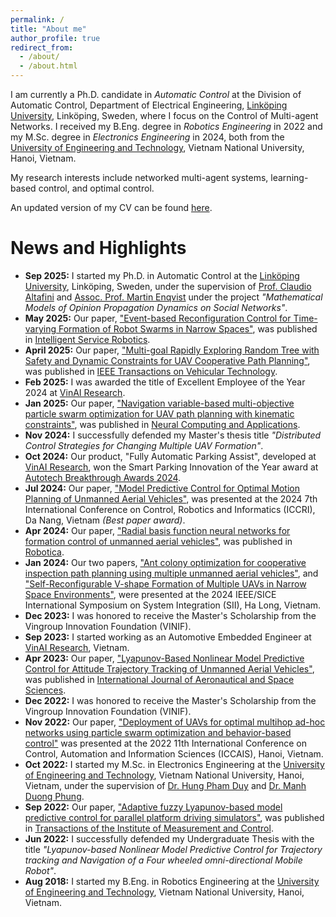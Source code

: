 ```yaml
---
permalink: /
title: "About me"
author_profile: true
redirect_from: 
  - /about/
  - /about.html
---
```


I am currently a Ph.D. candidate in *Automatic Control* at the Division of Automatic Control, Department of Electrical Engineering, [Linköping University](https://liu.se/en/), Linköping, Sweden, where I focus on the Control of Multi-agent Networks. I received my B.Eng. degree in *Robotics Engineering* in 2022 and my M.Sc. degree in *Electronics Engineering* in 2024, both from the [University of Engineering and Technology](https://uet.vnu.edu.vn/), Vietnam National University, Hanoi, Vietnam.

My research interests include networked multi-agent systems, learning-based control, and optimal control.

An updated version of my CV can be found [here](/files/cv.pdf).

<!-- # Contact
**Duy-Nam Bui**\\
Division of Automatic Control (RT)\\
Department of Electrical Engineering (ISY)\\
Linköping University\\ -->
<!-- Campus Valla, Building B
581 83 Linköping, Sweden -->
<!-- *Emails:* -->
<!-- duynam.bui [at] liu [dot] se (working)\\ -->
<!-- duynam.robotics [at] gmail [dot] com (personal) -->

<!-- # Research interests -->

<!-- My research directions evolve around the efficient coordination of multi-agent systems by considering robustness, scalability, and safety. More specifically, my interests include: -->
<!-- - Motion planning -->

# News and Highlights
- **Sep 2025:** I started my Ph.D. in Automatic Control at the [Linköping University](https://liu.se/en/), Linköping, Sweden, under the supervision of [Prof. Claudio Altafini](https://scholar.google.com/citations?user=t6F0uycAAAAJ) and [Assoc. Prof. Martin Enqvist](https://scholar.google.com/citations?user=0ojFbaUAAAAJ&hl=en) under the project *"Mathematical Models of Opinion Propagation Dynamics on Social Networks"*.
- **May 2025:** Our paper, ["Event-based Reconfiguration Control for Time-varying Formation of Robot Swarms in Narrow Spaces"](/publications/2025-05-erc), was published in [Intelligent Service Robotics](https://link.springer.com/journal/11370).
- **April 2025:** Our paper, ["Multi-goal Rapidly Exploring Random Tree with Safety and Dynamic Constraints for UAV Cooperative Path Planning"](/publications/2025-04-multirrt), was published in [IEEE Transactions on Vehicular Technology](https://ieeexplore.ieee.org/xpl/RecentIssue.jsp?punumber=25).
- **Feb 2025:** I was awarded the title of Excellent Employee of the Year 2024 at [VinAI Research](https://www.vinai.io/).
- **Jan 2025:** Our paper, ["Navigation variable-based multi-objective particle swarm optimization for UAV path planning with kinematic constraints"](/publications/2025-01-nmopso), was published in [Neural Computing and Applications](https://link.springer.com/journal/521).
- **Nov 2024:** I successfully defended my Master's thesis title *"Distributed Control Strategies for Changing Multiple UAV Formation"*.
- **Oct 2024:** Our product, "Fully Automatic Parking Assist", developed at [VinAI Research](https://www.vinai.io/), won the Smart Parking Innovation of the Year award at [Autotech Breakthrough Awards 2024](https://autotechbreakthrough.com/2024-winners/).
- **Jul 2024:** Our paper, ["Model Predictive Control for Optimal Motion Planning of Unmanned Aerial Vehicles"](/publications/2024-07-iccri), was presented at the 2024 7th International Conference on Control, Robotics and Informatics (ICCRI), Da Nang, Vietnam *(Best paper award)*.
- **Apr 2024:** Our paper, ["Radial basis function neural networks for formation control of unmanned aerial vehicles"](/publications/2024-04-rbfbsmc), was published in [Robotica](https://www.cambridge.org/core/journals/robotica).
- **Jan 2024:** Our two papers, ["Ant colony optimization for cooperative inspection path planning using multiple unmanned aerial vehicles"](/publications/2024-01-sii-1), and ["Self-Reconfigurable V-shape Formation of Multiple UAVs in Narrow Space Environments"](/publications/2024-01-sii-2), were presented at the 2024 IEEE/SICE International Symposium on System Integration (SII), Ha Long, Vietnam.
- **Dec 2023:** I was honored to receive the Master's Scholarship from the Vingroup Innovation Foundation (VINIF).
- **Sep 2023:** I started working as an Automotive Embedded Engineer at [VinAI Research](https://www.vinai.io/), Vietnam.
- **Apr 2023:** Our paper, ["Lyapunov-Based Nonlinear Model Predictive Control for Attitude Trajectory Tracking of Unmanned Aerial Vehicles"](/publications/2023-04-lnmpc), was published in [International Journal of Aeronautical and Space Sciences](https://link.springer.com/journal/42405).
- **Dec 2022:** I was honored to receive the Master's Scholarship from the Vingroup Innovation Foundation (VINIF).
- **Nov 2022:** Our paper, ["Deployment of UAVs for optimal multihop ad-hoc networks using particle swarm optimization and behavior-based control"](/publications/2022-11-iccais) was presented at the 2022 11th International Conference on Control, Automation and Information Sciences (ICCAIS), Hanoi, Vietnam.
- **Oct 2022:** I started my M.Sc. in Electronics Engineering at the [University of Engineering and Technology](https://uet.vnu.edu.vn/), Vietnam National University, Hanoi, Vietnam, under the supervision of [Dr. Hung Pham Duy](https://scholar.google.com.vn/citations?user=3el0x_oAAAAJ) and [Dr. Manh Duong Phung](https://scholar.google.com.vn/citations?user=JE-a1MkAAAAJ).
- **Sep 2022:** Our paper, ["Adaptive fuzzy Lyapunov-based model predictive control for parallel platform driving simulators"](/publications/2022-09-aflmpc), was published in [Transactions of the Institute of Measurement and Control](https://journals.sagepub.com/home/TIM).
- **Jun 2022:** I successfully defended my Undergraduate Thesis with the title *"Lyapunov-based Nonlinear Model Predictive Control for Trajectory tracking and Navigation of a Four wheeled omni-directional Mobile Robot"*.
- **Aug 2018:** I started my B.Eng. in Robotics Engineering at the [University of Engineering and Technology](https://uet.vnu.edu.vn/), Vietnam National University, Hanoi, Vietnam.